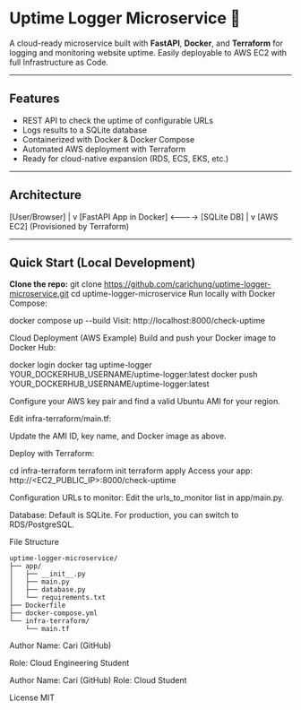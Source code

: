 # Uptime Logger Microservice 🚦

A cloud-ready microservice built with **FastAPI**, **Docker**, and **Terraform** for logging and monitoring website uptime. Easily deployable to AWS EC2 with full Infrastructure as Code.

---

## Features

- REST API to check the uptime of configurable URLs
- Logs results to a SQLite database
- Containerized with Docker & Docker Compose
- Automated AWS deployment with Terraform
- Ready for cloud-native expansion (RDS, ECS, EKS, etc.)

---

## Architecture

[User/Browser]
|
v
[FastAPI App in Docker] <----> [SQLite DB]
|
v
[AWS EC2] (Provisioned by Terraform)


---

## Quick Start (Local Development)

**Clone the repo:**
git clone https://github.com/carichung/uptime-logger-microservice.git
cd uptime-logger-microservice
Run locally with Docker Compose:

docker compose up --build
Visit: http://localhost:8000/check-uptime

Cloud Deployment (AWS Example)
Build and push your Docker image to Docker Hub:

docker login
docker tag uptime-logger YOUR_DOCKERHUB_USERNAME/uptime-logger:latest
docker push YOUR_DOCKERHUB_USERNAME/uptime-logger:latest

Configure your AWS key pair and find a valid Ubuntu AMI for your region.

Edit infra-terraform/main.tf:

Update the AMI ID, key name, and Docker image as above.

Deploy with Terraform:

cd infra-terraform
terraform init
terraform apply
Access your app:
http://<EC2_PUBLIC_IP>:8000/check-uptime

Configuration
URLs to monitor:
Edit the urls_to_monitor list in app/main.py.

Database:
Default is SQLite. For production, you can switch to RDS/PostgreSQL.

File Structure
```
uptime-logger-microservice/
├── app/
│   ├── __init__.py
│   ├── main.py
│   ├── database.py
│   └── requirements.txt
├── Dockerfile
├── docker-compose.yml
└── infra-terraform/
    └── main.tf
```

Author
Name: Cari (GitHub)

Role: Cloud Engineering Student

    


Author
Name: Cari (GitHub)
Role: Cloud Student


License
MIT
